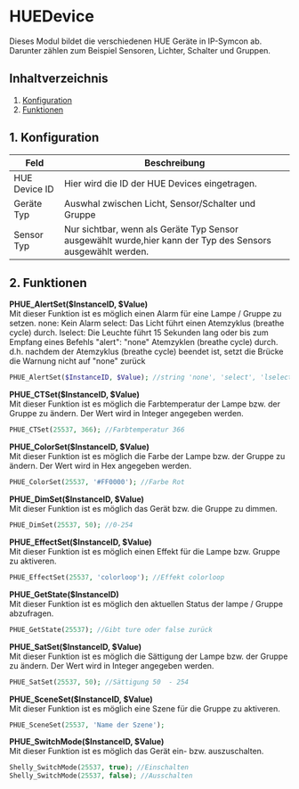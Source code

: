 # HUEDevice
   Dieses Modul bildet die verschiedenen HUE Geräte in IP-Symcon ab.
   Darunter zählen zum Beispiel Sensoren, Lichter, Schalter und Gruppen.
     
   ## Inhaltverzeichnis
   1. [Konfiguration](#1-konfiguration)
   2. [Funktionen](#2-funktionen)
   
   ## 1. Konfiguration
   
   Feld | Beschreibung
   ------------ | ----------------
   HUE Device ID | Hier wird die ID der HUE Devices eingetragen.
   Geräte Typ | Auswhal zwischen Licht, Sensor/Schalter und Gruppe
   Sensor Typ | Nur sichtbar, wenn als Geräte Typ Sensor ausgewählt wurde,hier kann der Typ des Sensors ausgewählt werden.

  ## 2. Funktionen

  **PHUE_AlertSet($InstanceID, $Value)**\
   Mit dieser Funktion ist es möglich einen Alarm für eine Lampe / Gruppe zu setzen.
   none: Kein Alarm
   select: Das Licht führt einen Atemzyklus (breathe cycle) durch.
   lselect: Die Leuchte führt 15 Sekunden lang oder bis zum Empfang eines Befehls "alert": "none" Atemzyklen (breathe cycle) durch. d.h. nachdem der Atemzyklus (breathe cycle) beendet ist, setzt die Brücke die Warnung nicht auf "none" zurück
   ```php
   PHUE_AlertSet($InstanceID, $Value); //string 'none', 'select', 'lselect'
   ```

   **PHUE_CTSet($InstanceID, $Value)**\
   Mit dieser Funktion ist es möglich die Farbtemperatur der Lampe bzw. der Gruppe zu ändern. Der Wert wird in Integer angegeben werden.
   ```php
   PHUE_CTSet(25537, 366); //Farbtemperatur 366
   ```

   **PHUE_ColorSet($InstanceID, $Value)**\
   Mit dieser Funktion ist es möglich die Farbe der Lampe bzw. der Gruppe zu ändern. Der Wert wird in Hex angegeben werden.
   ```php
   PHUE_ColorSet(25537, '#FF0000'); //Farbe Rot
   ```

   **PHUE_DimSet($InstanceID, $Value)**\
   Mit dieser Funktion ist es möglich das Gerät bzw. die Gruppe zu dimmen.
   ```php
   PHUE_DimSet(25537, 50); //0-254
   ```

   **PHUE_EffectSet($InstanceID, $Value)**\
   Mit dieser Funktion ist es möglich einen Effekt für die Lampe bzw. Gruppe zu aktiveren.
   ```php
   PHUE_EffectSet(25537, 'colorloop'); //Effekt colorloop
   ```

   **PHUE_GetState($InstanceID)**\
   Mit dieser Funktion ist es möglich den aktuellen Status der lampe / Gruppe abzufragen.
   ```php
   PHUE_GetState(25537); //Gibt ture oder false zurück
   ```

   **PHUE_SatSet($InstanceID, $Value)**\
   Mit dieser Funktion ist es möglich die Sättigung der Lampe bzw. der Gruppe zu ändern. Der Wert wird in Integer angegeben werden.
   ```php
   PHUE_SatSet(25537, 50); //Sättigung 50  - 254
   ```

   **PHUE_SceneSet($InstanceID, $Value)**\
   Mit dieser Funktion ist es möglich eine Szene für die Gruppe zu aktiveren.
   ```php
   PHUE_SceneSet(25537, 'Name der Szene');
   ```
 
   **PHUE_SwitchMode($InstanceID, $Value)**\
   Mit dieser Funktion ist es möglich das Gerät ein- bzw. auszuschalten.
   ```php
   Shelly_SwitchMode(25537, true); //Einschalten
   Shelly_SwitchMode(25537, false); //Ausschalten
   ```